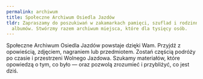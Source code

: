 ```yaml
---
permalink: archiwum
title: Społeczne Archiwum Osiedla Jazdów
tldr: Zapraszamy do poszukiwań w zakamarkach pamięci, szuflad i rodzinnych
  albumów. Stwórzmy razem archiwum miejsca, które dla tysięcy osób.
---
```

Społeczne Archiwum Osiedla Jazdów powstaje dzięki Wam. Przyjdź z opowieścią, zdjęciem, nagraniem lub przedmiotem. Zostań częścią podróży po czasie i przestrzeni Wolnego Jazdowa. Szukamy materiałów, które opowiedzą o tym, co było — oraz pozwolą zrozumieć i przybliżyć, co jest dziś.